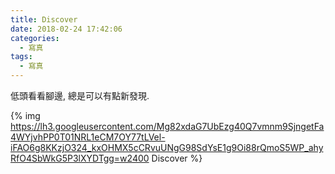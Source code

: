 ```yaml
---
title: Discover
date: 2018-02-24 17:42:06
categories:
  - 寫真
tags:
  - 寫真
---
```

低頭看看腳邊, 總是可以有點新發現.

{% img https://lh3.googleusercontent.com/Mg82xdaG7UbEzg40Q7vmnm9SjngetFa4WYjvhPP0T01NRL1eCM7OY77tLVel-iFAO6g8KKzjO324_kxOHMX5cCRvuUNgG98SdYsE1g9Oi88rQmoS5WP_ahyRfO4SbWkG5P3lXYDTgg=w2400 Discover %}